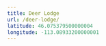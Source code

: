 ```yaml
---
title: Deer Lodge
url: /deer-lodge/
latitude: 46.075379500000004
longitude: -113.08933200000001
---
```

